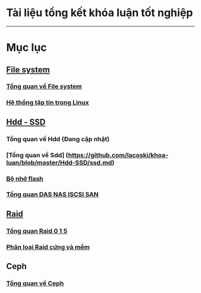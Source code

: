 # Tài liệu tổng kết khóa luận tốt nghiệp
-------------------------------------------
# Mục lục
## [File system](https://github.com/lacoski/khoa-luan/tree/master/Filesystem)
### [Tổng quan về File system](https://github.com/lacoski/khoa-luan/blob/master/Filesystem/filesystem.md)
### [Hệ thống tập tin trong Linux](https://github.com/lacoski/khoa-luan/blob/master/Filesystem/filesystem-in-linux.md)

## [Hdd - SSD](https://github.com/lacoski/khoa-luan/tree/master/Hdd-SSD)
### Tổng quan về Hdd (Đang cập nhật)
### [Tổng quan về Sdd] (https://github.com/lacoski/khoa-luan/blob/master/Hdd-SSD/ssd.md)
### [Bộ nhớ flash](https://github.com/lacoski/khoa-luan/blob/master/Hdd-SSD/bo-nho-flash.md)
### [Tổng quan DAS NAS ISCSI SAN](https://github.com/lacoski/khoa-luan/blob/master/Hdd-SSD/DAS-NAS-ISCSI%20SAN.md)

## [Raid](https://github.com/lacoski/khoa-luan/tree/master/RAID)
### [Tổng quan Raid 0 1 5](https://github.com/lacoski/khoa-luan/blob/master/RAID/raid%200%201%205.md)
### [Phân loại Raid cứng và mềm](https://github.com/lacoski/khoa-luan/blob/master/RAID/raid%20cung%20mem.md)
## Ceph
### [Tổng quan về Ceph](https://github.com/lacoski/khoa-luan/blob/master/Ceph/tong%20quan%20ceph.md)
